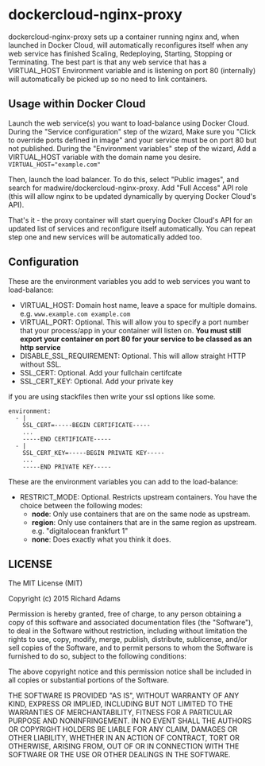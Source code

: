 # dockercloud-nginx-proxy

dockercloud-nginx-proxy sets up a container running nginx and, when launched in Docker Cloud, will automatically reconfigures itself when any web service has finished Scaling, Redeploying, Starting, Stopping or Terminating. The best part is that any web service that has a VIRTUAL_HOST Environment variable and is listening on port 80 (internally) will automatically be picked up so no need to link containers.

## Usage within Docker Cloud

Launch the web service(s) you want to load-balance using Docker Cloud. During the "Service configuration" step of the wizard, Make sure you "Click to override ports defined in image" and your service must be on port 80 but not published. During the "Environment variables" step of the wizard, Add a VIRTUAL_HOST variable with the domain name you desire. `VIRTUAL_HOST="example.com"`

Then, launch the load balancer. To do this, select "Public images", and search for madwire/dockercloud-nginx-proxy. Add "Full Access" API role (this will allow nginx to be updated dynamically by querying Docker Cloud's API).

That's it - the proxy container will start querying Docker Cloud's API for an updated list of services and reconfigure itself automatically. You can repeat step one and new services will be automatically added too.

## Configuration

These are the environment variables you add to web services you want to load-balance:

- VIRTUAL_HOST: Domain host name, leave a space for multiple domains. e.g. `www.example.com example.com`
- VIRTUAL_PORT: Optional. This will allow you to specify a port number that your process/app in your container will listen on. **You must still export your container on port 80 for your service to be classed as an http service**
- DISABLE_SSL_REQUIREMENT: Optional. This will allow straight HTTP without SSL.
- SSL_CERT: Optional. Add your fullchain certifcate 
- SSL_CERT_KEY: Optional. Add your private key

if you are using stackfiles then write your ssl options like some.
```
environment:
  - |
    SSL_CERT=-----BEGIN CERTIFICATE-----
    ...
    -----END CERTIFICATE-----
  - |
    SSL_CERT_KEY=-----BEGIN PRIVATE KEY-----
    ...
    -----END PRIVATE KEY-----
```

These are the environment variables you can add to the load-balance:

- RESTRICT_MODE: Optional. Restricts upstream containers. You have the choice between the following modes:
    - **node**: Only use containers that are on the same node as upstream.
    - **region**: Only use containers that are in the same region as upstream. e.g. "digitalocean frankfurt 1"
    - **none**: Does exactly what you think it does.

## LICENSE

The MIT License (MIT)

Copyright (c) 2015 Richard Adams

Permission is hereby granted, free of charge, to any person obtaining a copy
of this software and associated documentation files (the "Software"), to deal
in the Software without restriction, including without limitation the rights
to use, copy, modify, merge, publish, distribute, sublicense, and/or sell
copies of the Software, and to permit persons to whom the Software is
furnished to do so, subject to the following conditions:

The above copyright notice and this permission notice shall be included in all
copies or substantial portions of the Software.

THE SOFTWARE IS PROVIDED "AS IS", WITHOUT WARRANTY OF ANY KIND, EXPRESS OR
IMPLIED, INCLUDING BUT NOT LIMITED TO THE WARRANTIES OF MERCHANTABILITY,
FITNESS FOR A PARTICULAR PURPOSE AND NONINFRINGEMENT. IN NO EVENT SHALL THE
AUTHORS OR COPYRIGHT HOLDERS BE LIABLE FOR ANY CLAIM, DAMAGES OR OTHER
LIABILITY, WHETHER IN AN ACTION OF CONTRACT, TORT OR OTHERWISE, ARISING FROM,
OUT OF OR IN CONNECTION WITH THE SOFTWARE OR THE USE OR OTHER DEALINGS IN THE
SOFTWARE.
